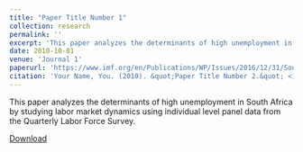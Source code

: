```yaml
---
title: "Paper Title Number 1"
collection: research
permalink: ''
excerpt: 'This paper analyzes the determinants of high unemployment in South Africa'
date: 2010-10-01
venue: 'Journal 1'
paperurl: 'https://www.imf.org/en/Publications/WP/Issues/2016/12/31/South-Africa-Labor-Market-Dynamics-and-Inequality-44078' 
citation: 'Your Name, You. (2010). &quot;Paper Title Number 2.&quot; <i>Journal 1 </i>.1(2).'
---
```


This paper analyzes the determinants of high unemployment in South Africa by studying labor market dynamics using individual level panel data from the Quarterly Labor Force Survey. 

 
[Download](https://www.imf.org/en/Publications/WP/Issues/2016/12/31/South-Africa-Labor-Market-Dynamics-and-Inequality-44078)
